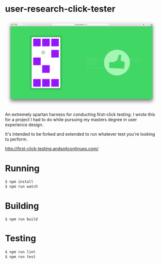 # user-research-click-tester

![Screenshot](/screenshot.png)

An extremely spartan harness for conducting first-click testing.  I wrote this for a project I had to do while pursuing my masters degree in user experience design.

It's intended to be forked and extended to run whatever test you're looking to perform.

http://first-click-testing.andsoitcontinues.com/

# Running

```
$ npm install
$ npm run watch
```

# Building

```
$ npm run build
```

# Testing

```
$ npm run lint
$ npm run test
```
